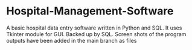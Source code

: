 # Hospital-Management-Software
A basic hospital data entry software written in Python and SQL.
 It uses Tkinter module for GUI.
 Backed up by SQL. 
 Screen shots of the program outputs have been added in the main branch as files
